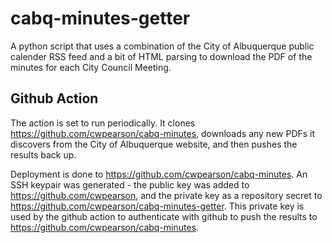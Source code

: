 # cabq-minutes-getter

A python script that uses a combination of the City of Albuquerque public calender RSS feed and a bit of HTML parsing to download the PDF of the minutes for each City Council Meeting.

## Github Action

The action is set to run periodically.
It clones https://github.com/cwpearson/cabq-minutes, downloads any new PDFs it discovers from the City of Albuquerque website, and then pushes the results back up.

Deployment is done to https://github.com/cwpearson/cabq-minutes.
An SSH keypair was generated - the public key was added to https://github.com/cwpearson, and the private key as a repository secret to https://github.com/cwpearson/cabq-minutes-getter.
This private key is used by the github action to authenticate with github to push the results to https://github.com/cwpearson/cabq-minutes.

